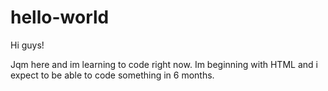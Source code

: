 # hello-world

Hi guys!

Jqm here and im learning to code right now. Im beginning with HTML and i expect to be able to code something in 6 months.
